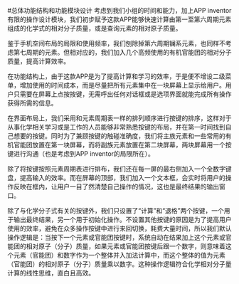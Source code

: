 #总体功能结构和功能模块设计
考虑到我们小组的时间和能力，加上APP inventor有限的操作设计模块，我们初步赋予这款APP能够快速计算由第一至第六周期元素组成的化学式的相对分子质量，或是查询元素的相对原子质量。

鉴于手机空间布局的局限和使用频率，我们刨除掉第六周期镧系元素，也同样不考虑第七周期的元素。但相对应的，我们加入几个高频使用的有机官能团的相对分子质量，提高计算效率。

在功能结构上，由于这款APP是为了提高计算和学习的效率，于是便不增设二级菜单，增加使用的时间成本，而是尽量把所有元素集中在一块屏幕上显示给用户。用户只需要在屏幕上点按按键，无需呼出任何对话框或是选项界面就能完成所有操作获得所需的信息。

在界面布局上，我们采用和元素周期表一样的排列顺序进行按键的排序，这样对于从事化学相关学习或是工作的人员能够非常熟悉按键的布局，并在第一时间找到自己想要的按键。同时为了兼顾按键的触碰准确度，我们将主族元素和一些常用的有机官能团放置在第一块屏幕，而将副族元素放置在第二块屏幕，两块屏幕用一个按键进行沟通（也是考虑到APP inventor的局限所在）。

除了将按键按照元素周期表进行排布，我们还在每一屏的最右侧加入一个全数字键盘，提高输入的效率。而在屏幕的顶部，我们加入一个文本框，会实时将用户的操作反映在框内，让用户一目了然清楚自己操作的情况，这也是最终结果的输出窗口。

除了与化学分子式有关的按键外，我们只设置了“计算”和“退格”两个按键，一个用于输出最终结果，另一个用于初始化操作。不设置其他按键的原因是为了提高用户使用的效率，避免在众多操作按键中进行来回切换，耗费大量时间，所以我们默认操作逻辑是：当按下一个元素或官能团按键时，系统自动在结果加上这个元素或官能团的相对原子（分子）质量，如果元素或官能团按键后跟一个数字，则意味着这个元素（官能团）和数字作为一个整体并入加法计算中，而这个整体的值为元素（官能团）的相对原子（分子）质量乘以数字。这种操作逻辑符合化学相对分子量计算的线性思维，直白且高效。

